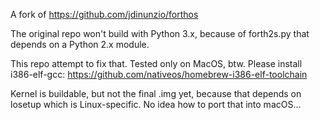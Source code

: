 A fork of https://github.com/jdinunzio/forthos

The original repo won't build with Python 3.x, because of forth2s.py that depends on a Python 2.x module.

This repo attempt to fix that. Tested only on MacOS, btw. Please install i386-elf-gcc:
https://github.com/nativeos/homebrew-i386-elf-toolchain

Kernel is buildable, but not the final .img yet, because that depends on losetup which is Linux-specific.
No idea how to port that into macOS...
